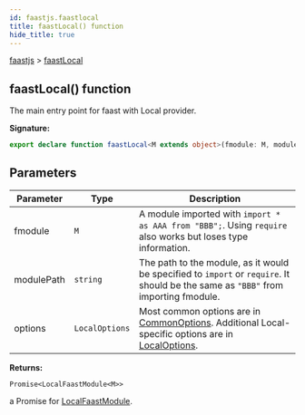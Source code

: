 ```yaml
---
id: faastjs.faastlocal
title: faastLocal() function
hide_title: true
---
```

[faastjs](./faastjs.md) &gt; [faastLocal](./faastjs.faastlocal.md)

## faastLocal() function

The main entry point for faast with Local provider.

<b>Signature:</b>

```typescript
export declare function faastLocal<M extends object>(fmodule: M, modulePath: string, options?: LocalOptions): Promise<LocalFaastModule<M>>;
```

## Parameters

|  Parameter | Type | Description |
|  --- | --- | --- |
|  fmodule | <code>M</code> | A module imported with <code>import * as AAA from &quot;BBB&quot;;</code>. Using <code>require</code> also works but loses type information. |
|  modulePath | <code>string</code> | The path to the module, as it would be specified to <code>import</code> or <code>require</code>. It should be the same as <code>&quot;BBB&quot;</code> from importing fmodule. |
|  options | <code>LocalOptions</code> | Most common options are in [CommonOptions](./faastjs.commonoptions.md)<!-- -->. Additional Local-specific options are in [LocalOptions](./faastjs.localoptions.md)<!-- -->. |

<b>Returns:</b>

`Promise<LocalFaastModule<M>>`

a Promise for [LocalFaastModule](./faastjs.localfaastmodule.md)<!-- -->.
